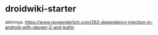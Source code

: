# droidwiki-starter
 akhirnya. https://www.raywenderlich.com/262-dependency-injection-in-android-with-dagger-2-and-kotlin
